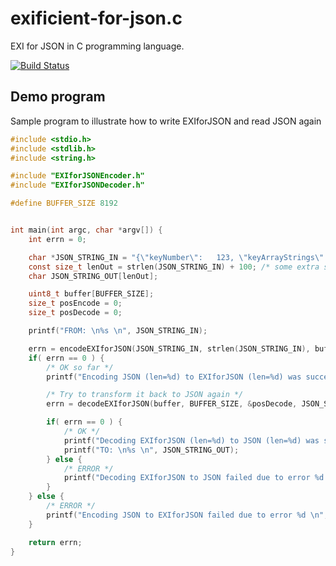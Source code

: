 # exificient-for-json.c
EXI for JSON in C programming language.

[![Build Status](https://travis-ci.org/EXIficient/exificient-for-json.c.svg?branch=master)](https://travis-ci.org/EXIficient/exificient-for-json.c)


## Demo program

Sample program to illustrate how to write EXIforJSON and read JSON again

```c
#include <stdio.h>
#include <stdlib.h>
#include <string.h>

#include "EXIforJSONEncoder.h"
#include "EXIforJSONDecoder.h"

#define BUFFER_SIZE 8192


int main(int argc, char *argv[]) {
	int errn = 0;

	char *JSON_STRING_IN = "{\"keyNumber\":   123, \"keyArrayStrings\": [ \"s1\", \"s2\" ] }";
	const size_t lenOut = strlen(JSON_STRING_IN) + 100; /* some extra space for decoding differences e.g, number 1 -> 1E0 etc */
	char JSON_STRING_OUT[lenOut];

	uint8_t buffer[BUFFER_SIZE];
	size_t posEncode = 0;
	size_t posDecode = 0;

	printf("FROM: \n%s \n", JSON_STRING_IN);

	errn = encodeEXIforJSON(JSON_STRING_IN, strlen(JSON_STRING_IN), buffer, BUFFER_SIZE, &posEncode);
	if( errn == 0 ) {
		/* OK so far */
		printf("Encoding JSON (len=%d) to EXIforJSON (len=%d) was successful \n", strlen(JSON_STRING_IN), posEncode);

		/* Try to transform it back to JSON again */
		errn = decodeEXIforJSON(buffer, BUFFER_SIZE, &posDecode, JSON_STRING_OUT, lenOut);

		if( errn == 0 ) {
			/* OK */
			printf("Decoding EXIforJSON (len=%d) to JSON (len=%d) was successful \n", posEncode, strlen(JSON_STRING_OUT));
			printf("TO: \n%s \n", JSON_STRING_OUT);
		} else {
			/* ERROR */
			printf("Decoding EXIforJSON to JSON failed due to error %d \n", errn);
		}
	} else {
		/* ERROR */
		printf("Encoding JSON to EXIforJSON failed due to error %d \n", errn);
	}

	return errn;
}
```